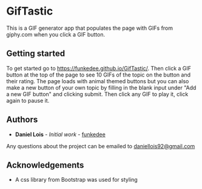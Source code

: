 # GifTastic

This is a GIF generator app that populates the page with GIFs from giphy.com when you click a GIF button. 

## Getting started

To get started go to   https://funkedee.github.io/GifTastic/.
Then click a GIF button at the top of the page to see 10 GIFs of the topic on the button and their rating. The page loads with animal themed buttons but you can also make a new button of your own topic by filling in the blank input under "Add a new GIF button" and clicking submit.  Then click any GIF to play it, click again to pause it.

## Authors

* **Daniel Lois** - *Initial work* - [funkedee](https://github.comfunkedee)

Any questions about the project can be emailed to daniellois92@gmail.com

## Acknowledgements

* A css library from Bootstrap was used for styling

